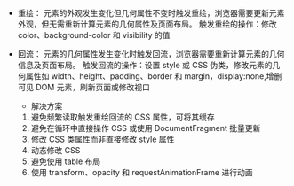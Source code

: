 * 重绘：
  元素的外观发生变化但几何属性不变时触发重绘，浏览器需要更新元素外观，但无需重新计算元素的几何属性及页面布局。
  触发重绘的操作：修改 color、background-color 和 visibility 的值

 * 回流：
  元素的几何属性发生变化时触发回流，浏览器需要重新计算元素的几何信息及页面布局。
  触发回流的操作：设置 style 或 CSS 伪类，修改元素的几何属性如 width、height、padding、border 和 margin，display:none,增删可见 DOM 元素，刷新页面或修改视口
    * 解决方案
    1. 避免频繁读取触发重绘回流的 CSS 属性，可将其缓存
    2. 避免在循环中直接操作 CSS 或使用 DocumentFragment 批量更新
    3. 修改 CSS 类属性而非直接修改 style 属性
    4. 动态修改 CSS
    5. 避免使用 table 布局
    6. 使用 transform、opacity 和 requestAnimationFrame 进行动画